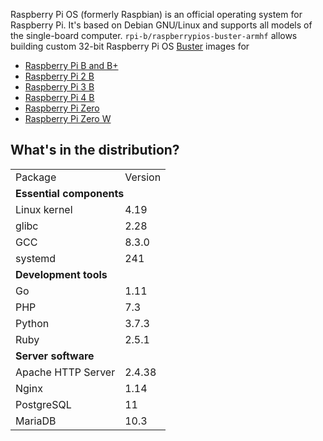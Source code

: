 Raspberry Pi OS (formerly Raspbian) is an official operating system for Raspberry Pi. It's based on Debian GNU/Linux and supports all models of the single-board computer. `rpi-b/raspberrypios-buster-armhf` allows building custom 32-bit Raspberry Pi OS [Buster](https://raspberrypi.org/blog/buster-the-new-version-of-raspbian/) images for

* [Raspberry Pi B and B+](https://raspberrypi.org/products/raspberry-pi-1-model-b/)
* [Raspberry Pi 2 B](https://raspberrypi.org/products/raspberry-pi-2-model-b/)
* [Raspberry Pi 3 B](https://raspberrypi.org/products/raspberry-pi-3-model-b/)
* [Raspberry Pi 4 B](https://raspberrypi.org/products/raspberry-pi-4-model-b/)
* [Raspberry Pi Zero](https://raspberrypi.org/products/raspberry-pi-zero/)
* [Raspberry Pi Zero W](https://raspberrypi.org/products/raspberry-pi-zero-w/)

## What's in the distribution?

<table>
  <tr>
    <td>Package</td>
    <td>Version</td>
  </tr>
  <tr>
    <td colspan="2"><b>Essential components</b></td>
  </tr>
  <tr>
    <td>Linux kernel</td>
    <td>4.19</td>
  </tr>
  <tr>
    <td>glibc</td>
    <td>2.28</td>
  </tr>
  <tr>
    <td>GCC</td>
    <td>8.3.0</td>
  </tr>
  <tr>
    <td>systemd</td>
    <td>241</td>
  </tr>
  <tr>
    <td colspan="2"><b>Development tools</b></td>
  </tr>
  <tr>
    <td>Go</td>
    <td>1.11</td>
  </tr>
  <tr>
    <td>PHP</td>
    <td>7.3</td>
  </tr>
  <tr>
    <td>Python</td>
    <td>3.7.3</td>
  </tr>
  <tr>
    <td>Ruby</td>
    <td>2.5.1</td>
  </tr>
  <tr>
    <td colspan="2"><b>Server software</b></td>
  </tr>
  <tr>
    <td>Apache HTTP Server</td>
    <td>2.4.38</td>
  </tr>
  <tr>
    <td>Nginx</td>
    <td>1.14</td>
  </tr>
  <tr>
    <td>PostgreSQL</td>
    <td>11</td>
  </tr>
  <tr>
    <td>MariaDB</td>
    <td>10.3</td>
  </tr>
</table>
